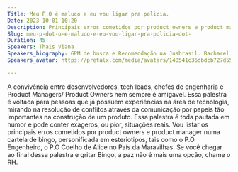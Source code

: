 ```yaml
---
Title: Meu P.O é maluco e eu vou ligar pra policia.
Date: 2023-10-01 10:20
Description: Principais erros cometidos por product owners e product manager numa cartela de bingo, personificada em esteriotipos. Se você chegar ao final dessa palestra e gritar Bingo, a paz não é mais uma opção.
Slug: meu-p-dot-o-e-maluco-e-eu-vou-ligar-pra-policia-dot-
Duration: 45
Speakers: Thais Viana
Speakers_biography: GPM de busca e Recomendação na Jusbrasil. Bacharel em Ciência da Computação pela UFRJ, mestre em Modelos e Arquiteturas em Sistemas Inteligentes pelo PPGI/UFRJ e entusiasta de comunidades de software.
Speakers_avatar: https://pretalx.com/media/avatars/148541c36dbdcb727d55f70273437e3a_FYdNKx9.jpg

---
```


A convivência entre desenvolvedores, tech leads, chefes de engenharia e Product Managers/ Product Owners nem sempre é amigável. Essa palestra é voltada para pessoas que já possuem experiências na área de tecnologia, mirando na resolução de conflitos através da comunicação por papeis tão importantes na construção de um produto.
Essa palestra é toda pautada em humor e pode conter exageros, ou pior, situações reais. Vou listar os principais erros cometidos por product owners e product manager numa cartela de bingo, personificada em esteriotipos, tais como o P.O Engenheiro, o P.O Coelho de Alice no País da Maravilhas. Se você chegar ao final dessa palestra e gritar Bingo, a paz não é mais uma opção, chame o RH.